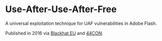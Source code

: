 # Use-After-Use-After-Free

A universal exploitation technique for UAF vulnerabilities in Adobe Flash.

Published in 2016 via [Blackhat EU](https://www.blackhat.com/eu-16/briefings.html#use-after-use-after-free-exploit-uaf-by-generating-your-own) and [44CON](https://www.youtube.com/watch?v=CG1Msgt2NwM).